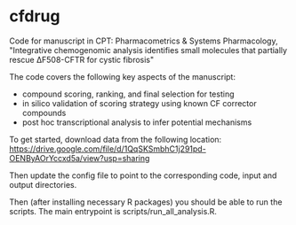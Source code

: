 # cfdrug
Code for manuscript in CPT: Pharmacometrics & Systems Pharmacology, "Integrative chemogenomic analysis identifies small molecules that partially rescue ΔF508-CFTR for cystic fibrosis"

The code covers the following key aspects of the manuscript:
- compound scoring, ranking, and final selection for testing
- in silico validation of scoring strategy using known CF corrector compounds
- post hoc transcriptional analysis to infer potential mechanisms 

To get started, download data from the following location: https://drive.google.com/file/d/1QqSKSmbhC1j291pd-OENByAOrYccxd5a/view?usp=sharing

Then update the config file to point to the corresponding code, input and output directories.

Then (after installing necessary R packages) you should be able to run the scripts. The main entrypoint is scripts/run_all_analysis.R.
